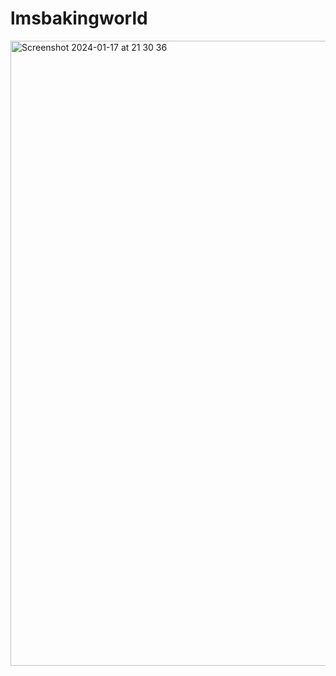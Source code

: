 # lmsbakingworld

<img width="1000" alt="Screenshot 2024-01-17 at 21 30 36" src="https://github.com/panjiforlak/lmsbakingworld/assets/61500001/b5fa7408-5e70-4f81-9519-3badec3fe389">
